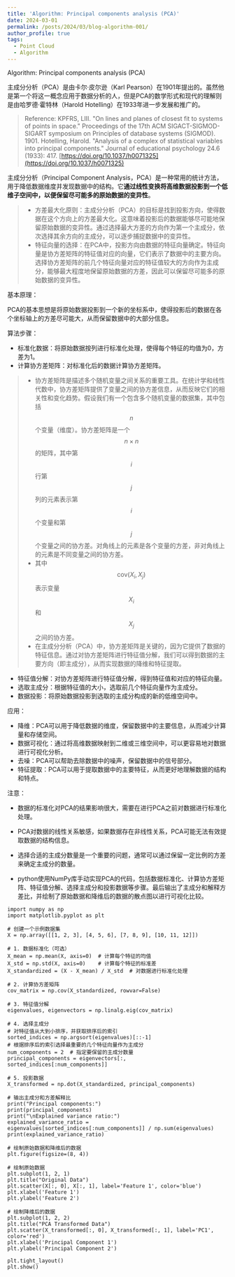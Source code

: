 ```yaml
---
title: 'Algorithm: Principal components analysis (PCA)'
date: 2024-03-01
permalink: /posts/2024/03/blog-algorithm-001/
author_profile: true
tags:
  - Point Cloud
  - Algorithm
---
```


Algorithm: Principal components analysis (PCA)

主成分分析（PCA）是由卡尔·皮尔逊（Karl Pearson）在1901年提出的。虽然他是第一个将这一概念应用于数据分析的人，但是PCA的数学形式和现代的理解则是由哈罗德·霍特林（Harold Hotelling）在1933年进一步发展和推广的。

>Reference: 
>KPFRS, LIII. "On lines and planes of closest fit to systems of points in space." Proceedings of the 17th ACM SIGACT-SIGMOD-SIGART symposium on Principles of database systems (SIGMOD). 1901.
>Hotelling, Harold. "Analysis of a complex of statistical variables into principal components." Journal of educational psychology 24.6 (1933): 417. [https://doi.org/10.1037/h0071325](https://doi.org/10.1037/h0071325)

主成分分析（Principal Component Analysis，PCA）是一种常用的统计方法，用于降低数据维度并发现数据中的结构。它**通过线性变换将高维数据投影到一个低维子空间中，以便保留尽可能多的原始数据的变异性**。

>* 方差最大化原则：主成分分析（PCA）的目标是找到投影方向，使得数据在这个方向上的方差最大化。这意味着投影后的数据能够尽可能地保留原始数据的变异性。通过选择最大方差的方向作为第一个主成分，依次选择其余方向的主成分，可以逐步捕捉数据中的变异性。
>* 特征向量的选择：在PCA中，投影方向由数据的特征向量确定。特征向量是协方差矩阵的特征值对应的向量，它们表示了数据中的主要方向。选择协方差矩阵的前几个特征向量对应的特征值较大的方向作为主成分，能够最大程度地保留原始数据的方差，因此可以保留尽可能多的原始数据的变异性。


基本原理：

PCA的基本思想是将原始数据投影到一个新的坐标系中，使得投影后的数据在各个坐标轴上的方差尽可能大，从而保留数据中的大部分信息。

算法步骤：

* 标准化数据：将原始数据按列进行标准化处理，使得每个特征的均值为0，方差为1。
* 计算协方差矩阵：对标准化后的数据计算协方差矩阵。

>* 协方差矩阵是描述多个随机变量之间关系的重要工具。在统计学和线性代数中，协方差矩阵提供了变量之间的协方差信息，从而反映它们的相关性和变化趋势。假设我们有一个包含多个随机变量的数据集，其中包括$$ n $$个变量（维度）。协方差矩阵是一个$$ n \times n $$的矩阵，其中第$$ i $$行第$$ j $$列的元素表示第$$ i $$个变量和第$$ j $$个变量之间的协方差。对角线上的元素是各个变量的方差，非对角线上的元素是不同变量之间的协方差。
>* 其中$$ \text{cov}(X_i, X_j) $$表示变量$$ X_i $$和$$ X_j $$之间的协方差。
>* 在主成分分析（PCA）中，协方差矩阵是关键的，因为它提供了数据的特征信息。通过对协方差矩阵进行特征值分解，我们可以得到数据的主要方向（即主成分），从而实现数据的降维和特征提取。



* 特征值分解：对协方差矩阵进行特征值分解，得到特征值和对应的特征向量。
* 选取主成分：根据特征值的大小，选取前几个特征向量作为主成分。
* 数据投影：将原始数据投影到选取的主成分构成的新的低维空间中。

应用：

* 降维：PCA可以用于降低数据的维度，保留数据中的主要信息，从而减少计算量和存储空间。
* 数据可视化：通过将高维数据映射到二维或三维空间中，可以更容易地对数据进行可视化分析。
* 去噪：PCA可以帮助去除数据中的噪声，保留数据中的信号部分。
* 特征提取：PCA可以用于提取数据中的主要特征，从而更好地理解数据的结构和特点。

注意：

* 数据的标准化对PCA的结果影响很大，需要在进行PCA之前对数据进行标准化处理。
* PCA对数据的线性关系敏感，如果数据存在非线性关系，PCA可能无法有效提取数据的结构信息。
* 选择合适的主成分数量是一个重要的问题，通常可以通过保留一定比例的方差来确定主成分的数量。

* python使用NumPy库手动实现PCA的代码，包括数据标准化、计算协方差矩阵、特征值分解、选择主成分和投影数据等步骤。最后输出了主成分和解释方差比，并绘制了原始数据和降维后的数据的散点图以进行可视化比较。

```
import numpy as np
import matplotlib.pyplot as plt

# 创建一个示例数据集
X = np.array([[1, 2, 3], [4, 5, 6], [7, 8, 9], [10, 11, 12]])

# 1. 数据标准化（可选）
X_mean = np.mean(X, axis=0)  # 计算每个特征的均值
X_std = np.std(X, axis=0)    # 计算每个特征的标准差
X_standardized = (X - X_mean) / X_std  # 对数据进行标准化处理

# 2. 计算协方差矩阵
cov_matrix = np.cov(X_standardized, rowvar=False)

# 3. 特征值分解
eigenvalues, eigenvectors = np.linalg.eig(cov_matrix)

# 4. 选择主成分
# 对特征值从大到小排序，并获取排序后的索引
sorted_indices = np.argsort(eigenvalues)[::-1]
# 根据排序后的索引选择最重要的几个特征向量作为主成分
num_components = 2  # 指定要保留的主成分数量
principal_components = eigenvectors[:, sorted_indices[:num_components]]

# 5. 投影数据
X_transformed = np.dot(X_standardized, principal_components)

# 输出主成分和方差解释比
print("Principal components:")
print(principal_components)
print("\nExplained variance ratio:")
explained_variance_ratio = eigenvalues[sorted_indices[:num_components]] / np.sum(eigenvalues)
print(explained_variance_ratio)

# 绘制原始数据和降维后的数据
plt.figure(figsize=(8, 4))

# 绘制原始数据
plt.subplot(1, 2, 1)
plt.title("Original Data")
plt.scatter(X[:, 0], X[:, 1], label='Feature 1', color='blue')
plt.xlabel('Feature 1')
plt.ylabel('Feature 2')

# 绘制降维后的数据
plt.subplot(1, 2, 2)
plt.title("PCA Transformed Data")
plt.scatter(X_transformed[:, 0], X_transformed[:, 1], label='PC1', color='red')
plt.xlabel('Principal Component 1')
plt.ylabel('Principal Component 2')

plt.tight_layout()
plt.show()
```





